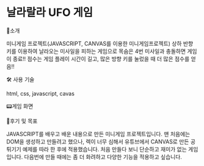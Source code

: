 # 날라랄라 UFO 게임

📣소개 

미니게임 프로젝트(JAVASCRIPT, CANVAS를 이용한 미니게임프로젝트)
상하 반향 키를 이용하여 날라오는 미사일을 피하는 게임으로 목숨은 4번 미사일과 충돌하면 게임이 종료!!
점수는 게임 플레이 시간이 길고, 많은 방향 키를 눌렀을 때 더 많은 점수를 얻음!!


🛠 사용 기술

html, css, javascript, cavas



📟게임 화면




🚩후기 및 목표

JAVASCRIPT를 배우고 배운 내용으로 만든 미니게임 프로젝트입니다.
맨 처음에는 DOM을 생성하고 만들려고 했으나, 렉이 너무 심해서 유튜브에서 CANVAS로 만든 공 튀기기 예제를 따라 한 후에 적용했습니다.
처음 만들다 보니 단순하고 재미가 없는 게임입니다. 
다음번에 만들 때에는 좀 더 화려하고 다양한 기능을 적용하고 싶습니다.
